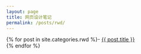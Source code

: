 ```yaml
---
layout: page
title: 网页设计笔记
permalink: /posts/rwd/
---
```


{% for post in site.categories.rwd %}- 
	 <a class="page-link" href="{{ site.url }}{{ post.url }}">{{ post.title }}</a><br>
{% endfor %}
 




